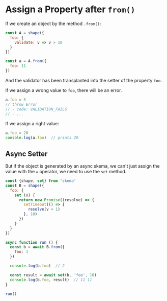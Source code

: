 # Assign a Property after `from()`

If we create an object by the method `.from()`:

```js
const A = shape({
  foo: {
    validate: v => v > 10
  }
})

const a = A.from({
  foo: 11
})
```

And the validator has been transplanted into the setter of the property `foo`.

If we assign a wrong value to `foo`, there will be an error.

```js
a.foo = 5
// throw Error
// - code: VALIDATION_FAILS
// - ...
```

If we assign a right value:

```js
a.foo = 20
console.log(a.foo)  // prints 20
```

## Async Setter

But if the object is generated by an async skema, we can't just assign the value with the `=` operator, we need to use the `set` method.

```js
const {shape, set} from 'skema'
const B = shape({
  foo: {
    set (v) {
      return new Promise((resolve) => {
        setTimeout(() => {
          resolve(v + 1)
        }, 10)
      })
    }
  }
})

async function run () {
  const b = await B.from({
    foo: 1
  })

  console.log(b.foo)  // 2

  const result = await set(b, 'foo', 10)
  console.log(b.foo, result)  // 11 11
}

run()
```

